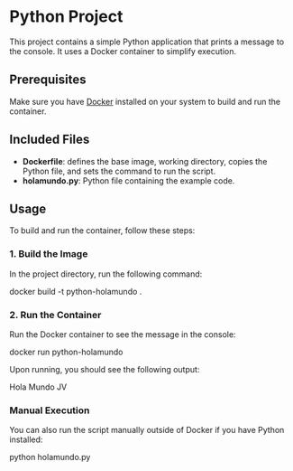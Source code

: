 # Python Project

This project contains a simple Python application that prints a message to the console. It uses a Docker container to simplify execution.

## Prerequisites

Make sure you have [Docker](https://www.docker.com/get-started) installed on your system to build and run the container.

## Included Files

- **Dockerfile**: defines the base image, working directory, copies the Python file, and sets the command to run the script.
- **holamundo.py**: Python file containing the example code.

## Usage

To build and run the container, follow these steps:

### 1. Build the Image

In the project directory, run the following command:

docker build -t python-holamundo .

### 2. Run the Container

Run the Docker container to see the message in the console:

docker run python-holamundo

Upon running, you should see the following output:

Hola Mundo JV

### Manual Execution

You can also run the script manually outside of Docker if you have Python installed:

python holamundo.py